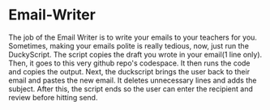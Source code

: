 # Email-Writer

The job of the Email Writer is to write your emails to your teachers for you. Sometimes, making your emails polite is really tedious, now, just run the DuckyScript. The script copies the draft you wrote in your email(1 line only). Then, it goes to this very github repo's codespace. It then runs the code and copies the output. Next, the duckscript brings the user back to their email and pastes the new email. It deletes unnecessary lines and adds the subject. After this, the script ends so the user can enter the recipient and review before hitting send.